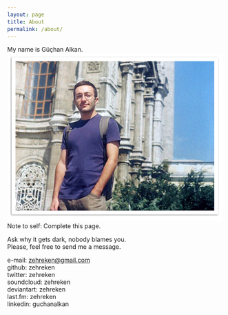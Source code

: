 ```yaml
---
layout: page
title: About
permalink: /about/
---
```

My name is Güçhan Alkan.  
![Ahoy!](/assets/01050034.jpg)  
Note to self: Complete this page.

Ask why it gets dark, nobody blames you.  
Please, feel free to send me a message.  

e-mail: zehreken@gmail.com  
github: zehreken  
twitter: zehreken  
soundcloud: zehreken  
deviantart: zehreken  
last.fm: zehreken  
linkedin: guchanalkan
